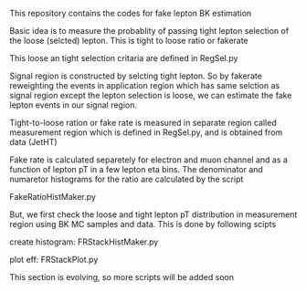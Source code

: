 This repository contains the codes for fake lepton BK estimation

Basic idea is to measure the probablity of passing tight lepton selection of the loose (selcted) lepton. This is tight to loose ratio or fakerate

This loose an tight selection critaria are defined in RegSel.py

Signal region is constructed by selcting tight lepton. So by fakerate reweighting the events in application region which has same selction as signal region except the lepton selection is loose, we can estimate the fake lepton events in our signal region.

Tight-to-loose ration or fake rate is measured in separate region called measurement region which is defined in RegSel.py, and is obtained from data (JetHT)

Fake rate is calculated separetely for electron and muon channel and as a function of lepton pT in a few lepton eta bins. The denominator and numaretor histograms for the ratio are calculated by the script

FakeRatioHistMaker.py

But, we first check the loose and tight lepton pT distribution in measurement region using BK MC samples and data. This is done by following scipts

create histogram: FRStackHistMaker.py

plot eff: FRStackPlot.py

This section is evolving, so more scripts will be added soon